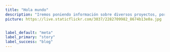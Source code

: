```yaml
---
title: "Hola mundo"
description: "Iremos poniendo información sobre diversos proyectos, porque el código no siempre es suficiente para conocerlos de manera adecuada."
picture: https://live.staticflickr.com/3037/2282709982_8674b13e0a.jpg


label_default: "meta" 
label_primary: "story"
label_success: "blog"
---
```

